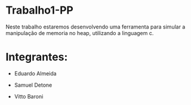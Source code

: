 # Trabalho1-PP

<p>Neste trabalho estaremos desenvolvendo uma ferramenta para simular a manipulação de memoria no heap, utilizando a linguagem c.</p>
<h1>Integrantes:</h1>
<ul>
  <li><p>Eduardo Almeida</p></li>
  <li><p>Samuel Detone</p></li>
  <li><p>Vitto Baroni</p></li>
</ul>
